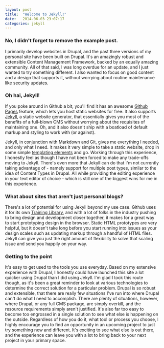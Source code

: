 ```yaml
---
layout: post
title:  "Welcome to Jekyll!"
date:   2014-06-03 23:07:17
categories: jekyll
---
```


### No, I didn't forget to remove the example post. ###

I primarily develop websites in Drupal, and the past three versions of my personal site have been built on Drupal. It's an amazingly robust and extensible Content Management Framework, backed by an equally amazing community. All of that said, I was long overdue for an update, and I just wanted to try something different. I also wanted to focus on good content and a design that supports it, without worrying about routine maintenance like security updates.

### Oh hai, Jekyll! ###

If you poke around in Github a bit, you'll find it has an awesome [Github Pages](https://pages.github.com/) feature, which lets you host static websites for free. It also supports [Jekyll](http://jekyllrb.com/), a static website generator, that essentially gives you most of the benefits of a full-blown CMS without worrying about the requisites of maintaining one. Oh, and it also doesn't ship with a boatload of default markup and styling to work with (or against).

Jekyll, in conjunction with Markdown and Git, gives me everything I needed, and only what I need. It makes it very simple to take a static website, drop in some simple [templating elements](http://jekyllrb.com/docs/templates/) and go. Working through this experience, I honestly feel as though I have not been forced to make any trade-offs moving to Jekyll. There's even more that Jekyll can do that I'm not currently taking advantage of - namely support for multiple post types, similar to the idea of Content Types in Drupal. All while providing the editing experience in your text editor of choice - which is still one of the biggest wins for me in this experience.

### What about sites that aren't just personal blogs? ###

There's a lot of potential for using Jekyll beyond my use case. Github uses it for its own [Training Library](https://training.github.com/), and with a lot of folks in the industry pushing to bring design and development closer together, it makes for a great way to start prototyping design in the browser. Static HTML prototypes are very helpful, but it doesn't take long before you start running into issues as your design scales such as updating markup through a handful of HTML files. Jekyll can give you just the right amount of flexibility to solve that scaling issue and send you happily on your way.

### Getting to the point ###

It's easy to get used to the tools you use everyday. Based on my extensive experience with Drupal, I honestly could have launched this site a lot quicker using Drupal than I did using Jekyll. I'm glad I took this route though, as it's been a great reminder to look at various technologies to determine the correct solution for a particular problem. Drupal is so robust and extensible, that there are really few situations I've run into where Drupal can't do what I need to accomplish. There are plenty of situations, however, where Drupal, or any full CMS package, are simply overkill, and the resource requirements simply aren't justified. It's also far too easy to become too engrossed in a single solution to see what else is happening on the outside. Regardless of how you do it, what tool or process you choose, I highly encourage you to find an opportunity in an upcoming project to just try something new and different. It's exciting to see what else is out there, and the experience can leave you with a lot to bring back to your next project in your primary space.